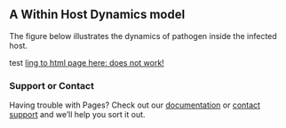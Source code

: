## A Within Host Dynamics model

The figure below illustrates the dynamics of pathogen inside the infected host.

test
[ling to html page here: does not work!](https://jferdy.github.io/WHD_fig3D/3Dfigure.html)

### Support or Contact

Having trouble with Pages? Check out our [documentation](https://docs.github.com/categories/github-pages-basics/) or [contact support](https://github.com/contact) and we’ll help you sort it out.
